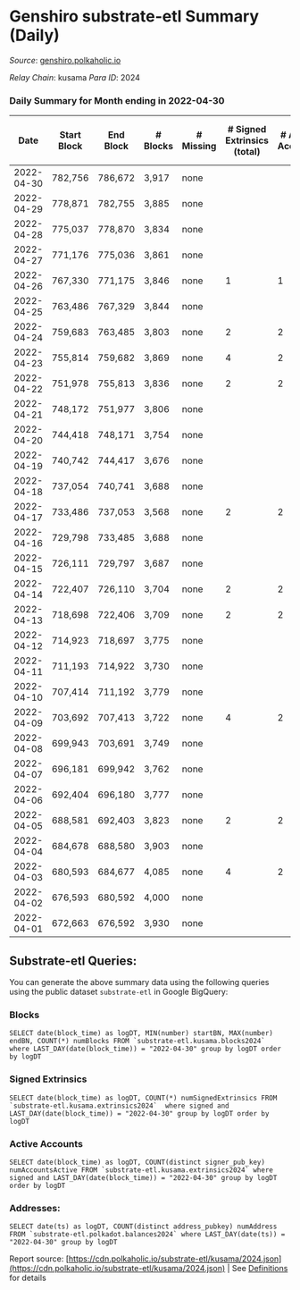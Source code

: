 # Genshiro substrate-etl Summary (Daily)

_Source_: [genshiro.polkaholic.io](https://genshiro.polkaholic.io)

*Relay Chain*: kusama
*Para ID*: 2024



### Daily Summary for Month ending in 2022-04-30


| Date | Start Block | End Block | # Blocks | # Missing | # Signed Extrinsics (total) | # Active Accounts | # Addresses with Balances | # Events | # Transfers | # XCM Transfers In | # XCM Transfers Out |
| ---- | ----------- | --------- | -------- | --------- | --------------------------- | ----------------- | ------------------------- | -------- | ----------- | ------------------ | ------------------- |
| 2022-04-30 | 782,756 | 786,672 | 3,917 | none  |  |  | 23 | 7,841 |   |   |   |
| 2022-04-29 | 778,871 | 782,755 | 3,885 | none  |  |  | 23 | 7,781 |   |   |   |
| 2022-04-28 | 775,037 | 778,870 | 3,834 | none  |  |  | 23 | 7,685 |   |   |   |
| 2022-04-27 | 771,176 | 775,036 | 3,861 | none  |  |  | 23 | 7,738 |   |   |   |
| 2022-04-26 | 767,330 | 771,175 | 3,846 | none  | 1 | 1 | 23 | 7,731 |   |   |   |
| 2022-04-25 | 763,486 | 767,329 | 3,844 | none  |  |  | 23 | 7,694 |   |   |   |
| 2022-04-24 | 759,683 | 763,485 | 3,803 | none  | 2 | 2 | 23 | 7,620 |   |   |   |
| 2022-04-23 | 755,814 | 759,682 | 3,869 | none  | 4 | 2 | 23 | 7,766 |   |   |   |
| 2022-04-22 | 751,978 | 755,813 | 3,836 | none  | 2 | 2 | 23 | 7,691 |   |   |   |
| 2022-04-21 | 748,172 | 751,977 | 3,806 | none  |  |  | 23 | 7,619 |   |   |   |
| 2022-04-20 | 744,418 | 748,171 | 3,754 | none  |  |  | 23 | 7,519 |   |   |   |
| 2022-04-19 | 740,742 | 744,417 | 3,676 | none  |  |  | 23 | 7,358 |   |   |   |
| 2022-04-18 | 737,054 | 740,741 | 3,688 | none  |  |  | 23 | 7,387 |   |   |   |
| 2022-04-17 | 733,486 | 737,053 | 3,568 | none  | 2 | 2 | 23 | 7,150 |   |   |   |
| 2022-04-16 | 729,798 | 733,485 | 3,688 | none  |  |  | 23 | 7,382 |   |   |   |
| 2022-04-15 | 726,111 | 729,797 | 3,687 | none  |  |  | 23 | 7,390 |   |   |   |
| 2022-04-14 | 722,407 | 726,110 | 3,704 | none  | 2 | 2 | 23 | 7,442 |   |   |   |
| 2022-04-13 | 718,698 | 722,406 | 3,709 | none  | 2 | 2 | 23 | 7,448 |   |   |   |
| 2022-04-12 | 714,923 | 718,697 | 3,775 | none  |  |  | 23 | 7,571 |   |   |   |
| 2022-04-11 | 711,193 | 714,922 | 3,730 | none  |  |  | 23 | 7,481 |   |   |   |
| 2022-04-10 | 707,414 | 711,192 | 3,779 | none  |  |  | 23 | 7,569 |   |   |   |
| 2022-04-09 | 703,692 | 707,413 | 3,722 | none  | 4 | 2 | 23 | 7,472 |   |   |   |
| 2022-04-08 | 699,943 | 703,691 | 3,749 | none  |  |  | 23 | 7,519 |   |   |   |
| 2022-04-07 | 696,181 | 699,942 | 3,762 | none  |  |  | 23 | 7,535 |   |   |   |
| 2022-04-06 | 692,404 | 696,180 | 3,777 | none  |  |  | 23 | 7,565 |   |   |   |
| 2022-04-05 | 688,581 | 692,403 | 3,823 | none  | 2 | 2 | 23 | 7,666 |   |   |   |
| 2022-04-04 | 684,678 | 688,580 | 3,903 | none  |  |  | 23 | 7,817 |   |   |   |
| 2022-04-03 | 680,593 | 684,677 | 4,085 | none  | 4 | 2 | 23 | 8,233 |   |   |   |
| 2022-04-02 | 676,593 | 680,592 | 4,000 | none  |  |  | 23 | 8,027 |   |   |   |
| 2022-04-01 | 672,663 | 676,592 | 3,930 | none  |  |  | 23 | 7,866 |   |   |   |

## Substrate-etl Queries:
You can generate the above summary data using the following queries using the public dataset `substrate-etl` in Google BigQuery:


### Blocks
```
SELECT date(block_time) as logDT, MIN(number) startBN, MAX(number) endBN, COUNT(*) numBlocks FROM `substrate-etl.kusama.blocks2024`  where LAST_DAY(date(block_time)) = "2022-04-30" group by logDT order by logDT
```


### Signed Extrinsics
```
SELECT date(block_time) as logDT, COUNT(*) numSignedExtrinsics FROM `substrate-etl.kusama.extrinsics2024`  where signed and LAST_DAY(date(block_time)) = "2022-04-30" group by logDT order by logDT
```


### Active Accounts
```
SELECT date(block_time) as logDT, COUNT(distinct signer_pub_key) numAccountsActive FROM `substrate-etl.kusama.extrinsics2024` where signed and LAST_DAY(date(block_time)) = "2022-04-30" group by logDT order by logDT
```


### Addresses:
```
SELECT date(ts) as logDT, COUNT(distinct address_pubkey) numAddress FROM `substrate-etl.polkadot.balances2024` where LAST_DAY(date(ts)) = "2022-04-30" group by logDT
```



Report source: [https://cdn.polkaholic.io/substrate-etl/kusama/2024.json](https://cdn.polkaholic.io/substrate-etl/kusama/2024.json) | See [Definitions](/DEFINITIONS.md) for details
